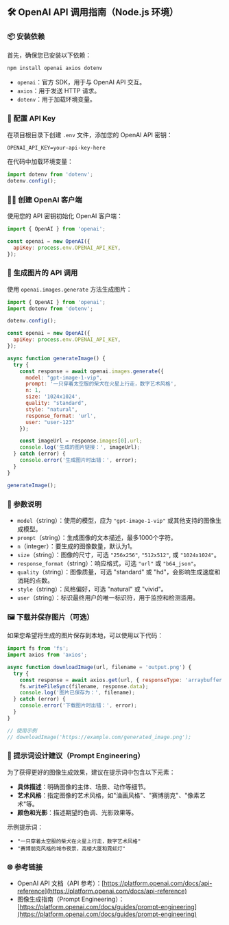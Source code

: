 ## 🛠 OpenAI API 调用指南（Node.js 环境）

### 📦 安装依赖

首先，确保您已安装以下依赖：

```bash
npm install openai axios dotenv
```

- `openai`：官方 SDK，用于与 OpenAI API 交互。
- `axios`：用于发送 HTTP 请求。
- `dotenv`：用于加载环境变量。

### 🔑 配置 API Key

在项目根目录下创建 `.env` 文件，添加您的 OpenAI API 密钥：

```env
OPENAI_API_KEY=your-api-key-here
```

在代码中加载环境变量：

```js
import dotenv from 'dotenv';
dotenv.config();
```

### 🧑‍💻 创建 OpenAI 客户端

使用您的 API 密钥初始化 OpenAI 客户端：

```js
import { OpenAI } from 'openai';

const openai = new OpenAI({
  apiKey: process.env.OPENAI_API_KEY,
});
```

### 🎨 生成图片的 API 调用

使用 `openai.images.generate` 方法生成图片：

```js
import { OpenAI } from 'openai';
import dotenv from 'dotenv';

dotenv.config();

const openai = new OpenAI({
  apiKey: process.env.OPENAI_API_KEY,
});

async function generateImage() {
  try {
    const response = await openai.images.generate({
      model: "gpt-image-1-vip",
      prompt: '一只穿着太空服的柴犬在火星上行走，数字艺术风格',
      n: 1,
      size: '1024x1024',
      quality: "standard",
      style: "natural",
      response_format: 'url',
      user: "user-123"
    });

    const imageUrl = response.images[0].url;
    console.log('生成的图片链接：', imageUrl);
  } catch (error) {
    console.error('生成图片时出错：', error);
  }
}

generateImage();
```

### 🧾 参数说明

- `model`（string）：使用的模型，应为 `"gpt-image-1-vip"` 或其他支持的图像生成模型。
- `prompt`（string）：生成图像的文本描述，最多1000个字符。
- `n`（integer）：要生成的图像数量，默认为1。
- `size`（string）：图像的尺寸，可选 `"256x256"`, `"512x512"`, 或 `"1024x1024"`。
- `response_format`（string）：响应格式，可选 `"url"` 或 `"b64_json"`。
- `quality`（string）：图像质量，可选 "standard" 或 "hd"，会影响生成速度和消耗的点数。
- `style`（string）：风格偏好，可选 "natural" 或 "vivid"。
- `user`（string）：标识最终用户的唯一标识符，用于监控和检测滥用。

### 🖼 下载并保存图片（可选）

如果您希望将生成的图片保存到本地，可以使用以下代码：

```js
import fs from 'fs';
import axios from 'axios';

async function downloadImage(url, filename = 'output.png') {
  try {
    const response = await axios.get(url, { responseType: 'arraybuffer' });
    fs.writeFileSync(filename, response.data);
    console.log('图片已保存为：', filename);
  } catch (error) {
    console.error('下载图片时出错：', error);
  }
}

// 使用示例
// downloadImage('https://example.com/generated_image.png');
```

### 🚀 提示词设计建议（Prompt Engineering）

为了获得更好的图像生成效果，建议在提示词中包含以下元素：

- **具体描述**：明确图像的主体、场景、动作等细节。
- **艺术风格**：指定图像的艺术风格，如"油画风格"、"赛博朋克"、"像素艺术"等。
- **颜色和光影**：描述期望的色调、光影效果等。

示例提示词：

- `"一只穿着太空服的柴犬在火星上行走，数字艺术风格"`
- `"赛博朋克风格的城市夜景，高楼大厦和霓虹灯"`

### 🌐 参考链接

- OpenAI API 文档（API 参考）：[https://platform.openai.com/docs/api-reference](https://platform.openai.com/docs/api-reference)
- 图像生成指南（Prompt Engineering）：[https://platform.openai.com/docs/guides/prompt-engineering](https://platform.openai.com/docs/guides/prompt-engineering)